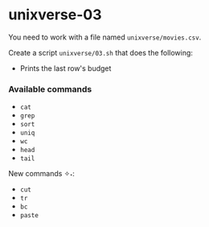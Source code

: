 # unixverse-03


You need to work with a file named `unixverse/movies.csv`.

Create a script `unixverse/03.sh` that does the following:

- Prints the last row's budget

### Available commands

* `cat`
* `grep`
* `sort`
* `uniq`
* `wc`
* `head`
* `tail`

New commands ✧˖:
* `cut`
* `tr`
* `bc`
* `paste`
